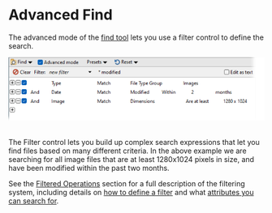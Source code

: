 # Advanced Find

The advanced mode of the [find tool]() lets you use a filter control to define the search.

![](/Manual/images/media/13/find_-_advanced.png) 

The Filter control lets you build up complex search expressions that let you find files based on many different criteria. In the above example we are searching for all image files that are at least 1280x1024 pixels in size, and have been modified within the past two months.

See the [Filtered Operations](/Manual/file_operations/filtered_operations/README.md) section for a full description of the filtering system, including details on [how to define a filter](/Manual/file_operations/filtered_operations/defining_a_filter.md) and what [attributes you can search for](/Manual/file_operations/filtered_operations/filter_clause_types.md).
